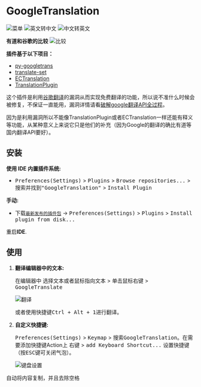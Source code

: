 # GoogleTranslation

![菜单](./images/editor_popup_menu.png)
![英文转中文](./images/entozh.png)
![中文转英文](./images/zhtoen.png)
  
**有道和谷歌的比较**
![比较](./images/compare.png)

**插件基于以下项目：**
- [py-googletrans](https://github.com/ssut/py-googletrans)
- [translate-set](https://github.com/lsj9383/translate-set)
- [ECTranslation](https://github.com/Skykai521/ECTranslation)
- [TranslationPlugin](https://github.com/YiiGuxing/TranslationPlugin)

这个插件是利用[谷歌翻译](https://translate.google.com)的漏洞从而实现免费翻译的功能，所以说不准什么时候会被修复，不保证一直能用，漏洞详情请看[破解google翻译API全过程](http://www.cnblogs.com/by-dream/p/6554340.html)。

因为是利用漏洞所以不能像TranslationPlugin或者ECTranslation一样还能有释义等功能，从某种意义上来说它只是他们的补充（因为Google的翻译的确比有道等国内翻译API要好）。

## 安装

**使用 IDE 内置插件系统:**
- <kbd>Preferences(Settings)</kbd> > <kbd>Plugins</kbd> > <kbd>Browse repositories...</kbd> > <kbd>搜索并找到"GoogleTranslation"</kbd> > <kbd>Install Plugin</kbd>

**手动:**
- 下载[`最新发布的插件包`](https://github.com/a483210/GoogleTranslation/releases/latest) -> <kbd>Preferences(Settings)</kbd> > <kbd>Plugins</kbd> > <kbd>Install plugin from disk...</kbd>

重启**IDE**.

## 使用

1. **翻译编辑器中的文本:**

   在编辑器中 <kbd>选择文本或者鼠标指向文本</kbd> > <kbd>单击鼠标右键</kbd> > <kbd>GoogleTranslate</kbd>

   ![翻译](./images/editor_popup_menu.png)

   或者使用快捷键<kbd>Ctrl + Alt + 1</kbd>进行翻译。

2. **自定义快捷键:**

   <kbd>Preferences(Settings)</kbd> > <kbd>Keymap</kbd> > <kbd>搜索GoogleTranslation</kbd>。在需要添加快捷键Action上 <kbd>右键</kbd> > <kbd>add Keyboard Shortcut...</kbd> 设置快捷键（按<kbd>ESC</kbd>键可关闭气泡）。

   ![键盘设置](./images/keymap.png)

自动将内容复制，并且去除空格